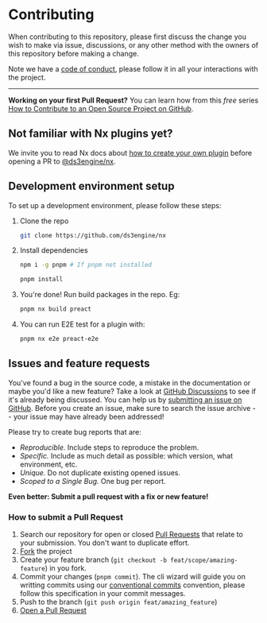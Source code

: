 # Contributing

When contributing to this repository, please first discuss the change you wish to make via issue, discussions, or any other method with the owners of this repository before making a change.

Note we have a [code of conduct](CODE_OF_CONDUCT.md), please follow it in all your interactions with the project.

---

**Working on your first Pull Request?** You can learn how from this _free_ series [How to Contribute to an Open Source Project on GitHub](https://kcd.im/pull-request).

## Not familiar with Nx plugins yet?

We invite you to read Nx docs about [how to create your own plugin](https://nx.dev/plugin-features/create-your-own-plugin) before opening a PR to [@ds3engine/nx](https://github.com/ds3engine/nx).

## Development environment setup

To set up a development environment, please follow these steps:

1. Clone the repo

   ```bash
   git clone https://github.com/ds3engine/nx
   ```

2. Install dependencies

   ```bash
   npm i -g pnpm # If pnpm not installed
   ```

   ```bash
   pnpm install
   ```

3. You're done! Run build packages in the repo. Eg:

   ```sh
   pnpm nx build preact
   ```

4. You can run E2E test for a plugin with:

   ```bash
   pnpm nx e2e preact-e2e
   ```

## Issues and feature requests

You've found a bug in the source code, a mistake in the documentation or maybe you'd like a new feature? Take a look at [GitHub Discussions](https://github.com/ds3engine/nx/discussions) to see if it's already being discussed. You can help us by [submitting an issue on GitHub](https://github.com/ds3engine/nx/issues). Before you create an issue, make sure to search the issue archive -- your issue may have already been addressed!

Please try to create bug reports that are:

- _Reproducible._ Include steps to reproduce the problem.
- _Specific._ Include as much detail as possible: which version, what environment, etc.
- _Unique._ Do not duplicate existing opened issues.
- _Scoped to a Single Bug._ One bug per report.

**Even better: Submit a pull request with a fix or new feature!**

### How to submit a Pull Request

1. Search our repository for open or closed
   [Pull Requests](https://github.com/ds3engine/nx/pulls)
   that relate to your submission. You don't want to duplicate effort.
2. [Fork](https://github.com/ds3engine/nx/fork) the project
3. Create your feature branch (`git checkout -b feat/scope/amazing-feature`) in you fork.
4. Commit your changes (`pnpm commit`). The cli wizard will guide you on writting commits using our [conventional commits](https://www.conventionalcommits.org) convention, please follow this specification in your commit messages.
5. Push to the branch (`git push origin feat/amazing_feature`)
6. [Open a Pull Request](https://github.com/ds3engine/nx/compare?expand=1)
